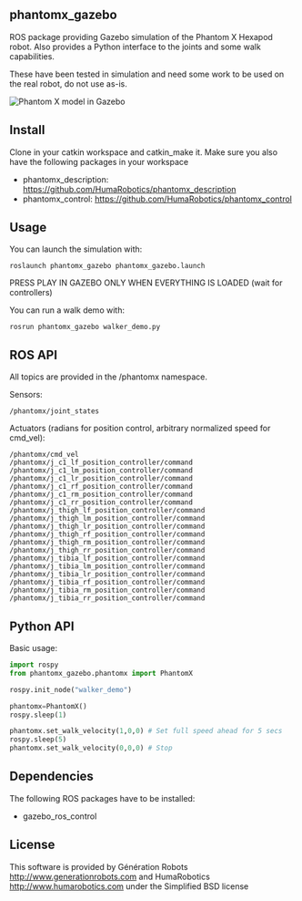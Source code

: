 ## phantomx_gazebo

ROS package providing Gazebo simulation of the Phantom X Hexapod robot.
Also provides a Python interface to the joints and some walk capabilities.

These have been tested in simulation and need some work to be used on the real robot, do not use as-is.

![Phantom X model in Gazebo](/phantomx.png?raw=true "Phantom X model in Gazebo")


## Install

Clone in your catkin workspace and catkin_make it.
Make sure you also have the following packages in your workspace
* phantomx_description: https://github.com/HumaRobotics/phantomx_description
* phantomx_control: https://github.com/HumaRobotics/phantomx_control
    
## Usage

You can launch the simulation with:

    roslaunch phantomx_gazebo phantomx_gazebo.launch
    
PRESS PLAY IN GAZEBO ONLY WHEN EVERYTHING IS LOADED (wait for controllers)

You can run a walk demo with:

    rosrun phantomx_gazebo walker_demo.py

## ROS API

All topics are provided in the /phantomx namespace.

Sensors:

    /phantomx/joint_states

Actuators (radians for position control, arbitrary normalized speed for cmd_vel):

    /phantomx/cmd_vel
    /phantomx/j_c1_lf_position_controller/command
    /phantomx/j_c1_lm_position_controller/command
    /phantomx/j_c1_lr_position_controller/command
    /phantomx/j_c1_rf_position_controller/command
    /phantomx/j_c1_rm_position_controller/command
    /phantomx/j_c1_rr_position_controller/command
    /phantomx/j_thigh_lf_position_controller/command
    /phantomx/j_thigh_lm_position_controller/command
    /phantomx/j_thigh_lr_position_controller/command
    /phantomx/j_thigh_rf_position_controller/command
    /phantomx/j_thigh_rm_position_controller/command
    /phantomx/j_thigh_rr_position_controller/command
    /phantomx/j_tibia_lf_position_controller/command
    /phantomx/j_tibia_lm_position_controller/command
    /phantomx/j_tibia_lr_position_controller/command
    /phantomx/j_tibia_rf_position_controller/command
    /phantomx/j_tibia_rm_position_controller/command
    /phantomx/j_tibia_rr_position_controller/command


## Python API

Basic usage:
```python
import rospy
from phantomx_gazebo.phantomx import PhantomX

rospy.init_node("walker_demo")

phantomx=PhantomX()
rospy.sleep(1)

phantomx.set_walk_velocity(1,0,0) # Set full speed ahead for 5 secs
rospy.sleep(5)
phantomx.set_walk_velocity(0,0,0) # Stop
```
## Dependencies

The following ROS packages have to be installed:
* gazebo_ros_control

## License

This software is provided by Génération Robots http://www.generationrobots.com and HumaRobotics http://www.humarobotics.com under the Simplified BSD license